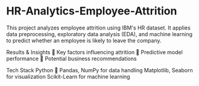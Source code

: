 # HR-Analytics-Employee-Attrition
This project analyzes employee attrition using IBM's HR dataset. It applies data preprocessing, exploratory data analysis (EDA), and machine learning to predict whether an employee is likely to leave the company.

Results & Insights
🔹 Key factors influencing attrition
🔹 Predictive model performance
🔹 Potential business recommendations

Tech Stack
Python 🐍
Pandas, NumPy for data handling
Matplotlib, Seaborn for visualization
Scikit-Learn for machine learning
